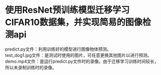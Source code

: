 # 使用ResNet预训练模型迁移学习CIFAR10数据集，并实现简易的图像检测api
predict.py文件：利用训练好的模型进行图像物体预测。<br>
test_dog1.jpg文件：是测试时使用的图片，可任意更换其他图片以进行预测。<br>
demo.mp4文件：是运行predict.py文件时的录像。由于迁移学习训练时间较长，所以未录制训练时的录像。
